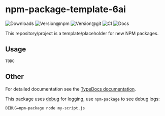 # npm-package-template-6ai

![Downloads](https://img.shields.io/npm/dw/npm-package-template-6ai?style=flat-square) ![Version@npm](https://img.shields.io/npm/v/npm-package-template-6ai?label=version%40npm&style=flat-square) ![Version@git](https://img.shields.io/github/package-json/v/szikszail/npm-package/main?label=version%40git&style=flat-square) ![CI](https://img.shields.io/github/actions/workflow/status/szikszail/npm-package/ci.yml?branch=main&label=ci&style=flat-square) ![Docs](https://img.shields.io/github/actions/workflow/status/szikszail/npm-package/docks.yml?branch=main&label=docs&style=flat-square)

This repository/project is a template/placeholder for new NPM packages.

## Usage

`TODO`

## Other

For detailed documentation see the [TypeDocs documentation](https://szikszail.github.io/npm-package/).

This package uses [debug](https://www.npmjs.com/package/debug) for logging, use `npm-package` to see debug logs:

```shell
DEBUG=npm-package node my-script.js
```

